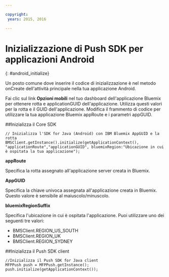 ```yaml
---

copyright:
 years: 2015, 2016

---
```


# Inizializzazione di Push SDK per applicazioni Android
{: #android_initialize}

Un posto comune dove inserire il codice di inizializzazione è nel metodo onCreate dell'attività principale nella tua applicazione Android.

Fai clic sul link **Opzioni mobili** nel tuo dashboard dell'applicazione Bluemix per ottenere rotta e applicationGUID dell'applicazione. Utilizza questi valori per la rotta e il GUID dell'applicazione. Modifica il frammento di codice per utilizzare la tua applicazione Bluemix appRoute e i parametri appGUID.


##Inizializza il Core SDK

```
// Inizializza l'SDK for Java (Android) con IBM Bluemix AppGUID e la rotta
BMSClient.getInstance().initialize(getApplicationContext(), "applicationRoute","applicationGUID", bluemixRegion:"Ubicazione in cui è ospitata la tua applicazione");
```


**appRoute**

Specifica la rotta assegnato all'applicazione server creata in Bluemix.

**AppGUID**

Specifica la chiave univoca assegnata all'applicazione creata in Bluemix. Questo valore è
                sensibile al maiuscolo/minuscolo.

**bluemixRegionSuffix**

Specifica l'ubicazione in cui è ospitata l'applicazione. Puoi utilizzare uno dei seguenti tre valori:

- BMSClient.REGION_US_SOUTH
- BMSClient.REGION_UK
- BMSClient.REGION_SYDNEY

##Inizializza il Push SDK client

```
//Inizializza il Push SDK for Java client
MFPPush push = MFPPush.getInstance();
push.initialize(getApplicationContext());
```

